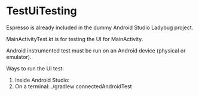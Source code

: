# TestUiTesting

Espresso is already included in the dummy Android Studio Ladybug project.

MainActivityTest.kt is for testing the UI for MainActivity.

Android instrumented test must be run on an Android device (physical or emulator).

Ways to run the UI test:

1. Inside Android Studio:
2. On a terminal: ./gradlew connectedAndroidTest